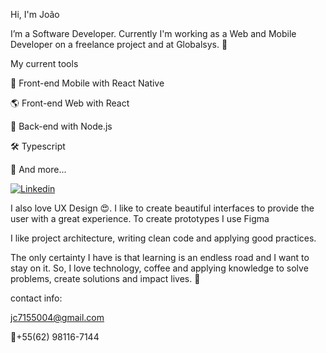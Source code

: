 Hi, I'm João 

I’m a Software Developer. Currently I'm working as a Web and Mobile Developer on a freelance project and at Globalsys. 🚀

My current tools

📲 Front-end Mobile with React Native

🌎 Front-end Web with React

📡 Back-end with Node.js

🛠️ Typescript

🧰 And more...


[![Linkedin](https://img.shields.io/badge/LinkedIn-0077B5?style=for-the-badge&logo=linkedin&logoColor=white)](https://www.linkedin.com/in/jo%C3%A3o-victor-camargo-7700b3209/?originalSubdomain=br)



I also love UX Design 😍. I like to create beautiful interfaces to provide the user with a great experience. To create prototypes I use Figma

 I like project architecture, writing clean code and applying good practices.

The only certainty I have is that learning is an endless road and I want to stay on it. So, I love technology, coffee and applying knowledge to solve problems, create solutions and impact lives. 💜

contact info:

jc7155004@gmail.com

📱+55(62) 98116-7144

